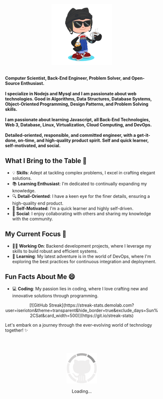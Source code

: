 <div>
    <div align=center>
        <img src="./coffe.png" alt="GitHub Octocat Drinking a Cup of Coffee" height="200">
    </div>
    <div align=left>
        <br>
        <p>
            <strong>
                Computer Scientist, Back-End Engineer, Problem Solver, and Open-Source Enthusiast.<br><br>
                I specialize in Nodejs and Mysql and I am passionate about web technologies. Good in Algorithms, Data Structures, Database Systems, Object-Oriented Programming, Design Patterns, and Problem Solving skills.<br><br>
                I am passionate about learning Javascript, all Back-End Technologies, Web 3, Database, Linux, Virtualization, Cloud Computing, and DevOps.<br><br>
                Detailed-oriented, responsible, and committed engineer, with a get-it-done, on-time, and high-quality product spirit. Self and quick learner, self-motivated, and social.
            </strong>
        </p>
       
## What I Bring to the Table 🚀
- 💡 **Skills**: Adept at tackling complex problems, I excel in crafting elegant solutions.
- 📚 **Learning Enthusiast**: I'm dedicated to continually expanding my knowledge.
- 🔍 **Detail-Oriented**: I have a keen eye for the finer details, ensuring a high-quality end product.
- 💪 **Self-Motivated**: I'm a quick learner and highly self-driven.
- 🤝 **Social**: I enjoy collaborating with others and sharing my knowledge with the community.

## My Current Focus 🔬
- 👨‍💻 **Working On**: Backend development projects, where I leverage my skills to build robust and efficient systems.
- 🌱 **Learning**: My latest adventure is in the world of DevOps, where I'm exploring the best practices for continuous integration and deployment.

## Fun Facts About Me 😄
- 💻 **Coding**: My passion lies in coding, where I love crafting new and innovative solutions through programming.

<div align=center>
    [![GitHub Streak](https://streak-stats.demolab.com?user=iserioton&theme=transparent&hide_border=true&exclude_days=Sun%2CSat&card_width=500)](https://git.io/streak-stats)
</div>

Let's embark on a journey through the ever-evolving world of technology together! ✨
    </div>
    <br><br><br>
    <div align=center>
        <img src="./GitHubLoader.gif" alt="GitHub Octocat Logo" height="100">
        <p>Loading...</p>
    </div>
</div>
